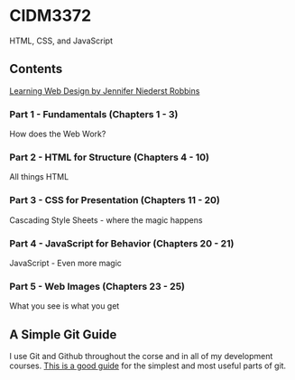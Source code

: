 # CIDM3372

HTML, CSS, and JavaScript

## Contents

[Learning Web Design by Jennifer Niederst Robbins](https://learningwebdesign.com/)

### Part 1 - Fundamentals (Chapters 1 - 3)

How does the Web Work?

### Part 2 - HTML for Structure (Chapters 4 - 10)

All things HTML

### Part 3 - CSS for Presentation (Chapters 11 - 20)

Cascading Style Sheets - where the magic happens

### Part 4 - JavaScript for Behavior (Chapters 20 - 21)

JavaScript - Even more magic

### Part 5 - Web Images (Chapters 23 - 25)

What you see is what you get

## A Simple Git Guide
I use Git and Github throughout the corse and in all of my development courses.  [This is a good guide](https://rogerdudler.github.io/git-guide/) for the simplest and most useful parts of git.